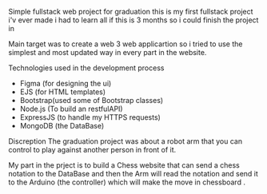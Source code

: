 Simple fullstack web project for graduation 
this is my first fullstack project i'v ever made i had to learn all if this is 3 months so i could finish the project in 

Main target was to create a web 3 web applicartion so i tried to use the simplest and most updated way in every part in the website.

Technologies used in the development process 

 * Figma (for designing the ui)
 * EJS (for HTML templates)
 * Bootstrap(used some of Bootstrap classes)
 * Node.js (To build an restfulAPI)
 * ExpressJS (to handle my HTTPS requests)
 * MongoDB (the DataBase)


Discreption 
The graduation project was about a robot arm that you can control to play against another person in front of it. 

My part in the prject is to build a Chess website that can send a chess notation to the DataBase and then the Arm will read the notation and send it to the Arduino (the controller) which will make the move in chessboard .


